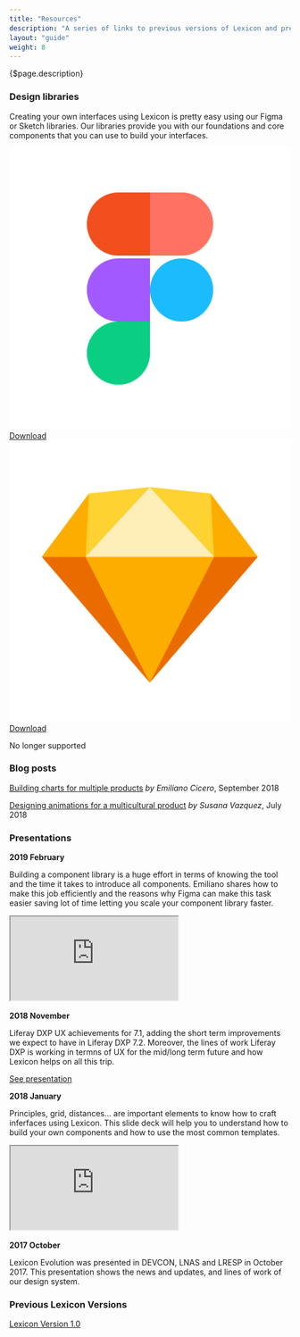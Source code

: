 ```yaml
---
title: "Resources"
description: "A series of links to previous versions of Lexicon and presentations done related to this design language."
layout: "guide"
weight: 8
---
```


<div class="page-description">{$page.description}</div>

### Design libraries

Creating your own interfaces using Lexicon is pretty easy using our Figma or Sketch libraries. Our libraries provide you with our foundations and core components that you can use to build your interfaces.

<div class="row">
    <div class="download-card">
        <img class="download-card-img" src="../../../images/resources/figma-logo.png">
        <a class="btn btn-primary" href="https://www.figma.com/file/fvvqKW4bIPIUfWqrtLAjD4/lexicon-dsl" target="_blank">Download</a>
    </div>
    <div class="download-card">
        <img class="download-card-img" src="../../../images/resources/sketch-symbol-transparent.png">
        <a class="btn btn-primary" href="https://drive.google.com/file/d/1HfMYCIK9GE4htG6aTaRJ3NE5pJY7aB3k/view?usp=sharing" target="_blank">Download</a>
        <p class="download-card-text">No longer supported</p>
    </div>
</div>

### Blog posts

[Building charts for multiple products](https://medium.com/liferaydesign/building-charts-for-multiple-products-bb399ef1a71e) *by Emiliano Cicero*, September 2018

[Designing animations for a multicultural product](https://medium.com/liferaydesign/designing-for-a-multicultural-product-9564bc657cb5) *by Susana Vazquez*, July 2018

### Presentations

**2019 February**

Building a component library is a huge effort in terms of knowing the tool and the time it takes to introduce all components. Emiliano shares how to make this job efficiently and the reasons why Figma can make this task easier saving lot of time letting you scale your component library faster.

<div class="videoContainer">
    <iframe src="https://docs.google.com/presentation/d/1dJTeHkSPzc7hVvoKB0ZRaWd3i11YLJq7IZ0ADHHvfzc/embed?start=false&loop=false&delayms=3000" class="video"></iframe>
</div>


**2018 November**

Liferay DXP UX achievements for 7.1, adding the short term improvements we expect to have in Liferay DXP 7.2. Moreover, the lines of work Liferay DXP is working in termns of UX for the mid/long term future and how Lexicon helps on all this trip.

<a href="https://speakerdeck.com/victorvalle/liferay-dxp-ux-evolution-7d102f41-5803-41f5-ac2e-1da01da4f1a7" target="_blank">See presentation</a>


**2018 January**

Principles, grid, distances... are important elements to know how to craft inferfaces using Lexicon. This slide deck will help you to understand how to build your own components and how to use the most common templates.

<div class="videoContainer">
    <iframe src="https://docs.google.com/presentation/d/e/2PACX-1vSfh3xT-ogqij9lmxzJ3n1BmmweFu9XSYahZATIbt7R6jZpqrXEp3iGNSkGwIbGsXKDLGe9d5zs6PnH/embed?start=false&loop=false&delayms=3000" class="video"></iframe>
</div>

**2017 October**

Lexicon Evolution was presented in DEVCON, LNAS and LRESP in October 2017. This presentation shows the news and updates, and lines of work of our design system.

<script async class="speakerdeck-embed" data-id="2e287bdf09a44bb78231e707a84a26a5" data-ratio="1.77777777777778" src="//speakerdeck.com/assets/embed.js"></script>

### Previous Lexicon Versions

[Lexicon Version 1.0](http://v1.lexicondesign.io)
